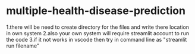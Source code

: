 # multiple-health-disease-prediction
1.there will be need to create directory for the files and write there location in own system
2.also your own system will require streamlit account to run the code
3.if it not works in vscode then try in command line as "streamlit run filename"
